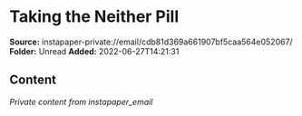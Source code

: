# Taking the Neither Pill

**Source:** instapaper-private://email/cdb81d369a661907bf5caa564e052067/
**Folder:** Unread
**Added:** 2022-06-27T14:21:31




## Content
*Private content from instapaper_email*
